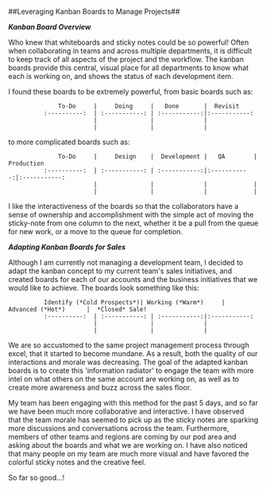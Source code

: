 ##Leveraging Kanban Boards to Manage Projects##

***Kanban Board Overview***

  Who knew that whiteboards and sticky notes could be so powerful! Often when collaborating in teams and across multiple departments, it is difficult to keep track of all aspects of the project and the workflow. The kanban boards provide this central, visual place for all departments to know what each is working on, and shows the status of each development item.
  
  I found these boards to be extremely powerful, from basic boards such as:
  
                  To-Do     |     Doing     |   Done       |  Revisit
              :----------:  | :-----------: | :-----------:|:-----------:
                            |               |              |
                            |               |              |  
  
  to more complicated boards such as:

                  To-Do     |     Design    |  Development |   QA        | Production
              :----------:  | :-----------: | :-----------:|:-----------:|:-----------:
                            |               |              |             |
                            |               |              |             |

  I like the interactiveness of the boards so that the collaborators have a sense of ownership and accomplishment with the simple act of moving the sticky-note from one column to the next, whether it be a pull from the queue for new work, or a move to the queue for completion.
  
  
  ***Adapting Kanban Boards for Sales***
  
  Although I am currently not managing a development team, I decided to adapt the kanban concept to my current team's sales initiatives, and created boards for each of our accounts and the business initiatives that we would like to achieve. The boards look something like this:
  
              Identify (*Cold Prospects*)| Working (*Warm*)     |   Advanced (*Hot*)      |  *Closed* Sale!
              :----------:  | :-----------: | :-----------:|:-----------:
                            |               |              |
                            |               |              |  


  We are so accustomed to the same project management process through excel, that it started to become mundane. As a result, both the quality of our interactions and morale was decreasing. The goal of the adapted kanban boards is to create this 'information radiator' to engage the team with more intel on what others on the same account are working on, as well as to create more awareness and buzz across the sales floor.
  
  My team has been engaging with this method for the past 5 days, and so far we have been much more collaborative and interactive. I have observed that the team morale has seemed to pick up as the sticky notes are sparking more discussions and conversations across the team. Furthermore, members of other teams and regions are coming by our pod area and asking about the boards and what we are working on. I have also noticed that many people on my team are much more visual and have favored the colorful sticky notes and the creative feel.
  
  So far so good...!
